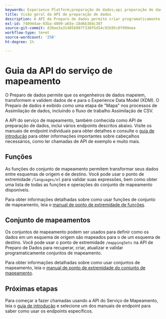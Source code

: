 ```yaml
---
keywords: Experience Platform;preparação de dados;api preparação de dados;solução de problemas;API
title: Visão geral da API de preparação de dados
description: A API de Preparo de dados permite criar programaticamente conjuntos de mapeamento e funções, permitindo transformar seus dados entre esquemas de origem e de destino.
exl-id: 740944ae-93ba-4099-a65e-18d6b384c307
source-git-commit: d39ae3a31405b907f330f5d54c91b95c0f999eee
workflow-type: tm+mt
source-wordcount: '258'
ht-degree: 1%

---
```


# Guia da API do serviço de mapeamento

O Preparo de dados permite que os engenheiros de dados mapeiem, transformem e validem dados de e para o Experience Data Model (XDM). O Preparo de dados é exibido como uma etapa de &quot;Mapa&quot; nos processos de Assimilação de dados, incluindo o fluxo de trabalho Assimilação de CSV.

A API do serviço de mapeamento, também conhecida como API de preparação de dados, inclui vários endpoints descritos abaixo. Visite os manuais de endpoint individuais para obter detalhes e consulte o [guia de introdução](./getting-started.md) para obter informações importantes sobre cabeçalhos necessários, como ler chamadas de API de exemplo e muito mais.

## Funções

As funções do conjunto de mapeamento permitem transformar seus dados entre esquemas de origem e de destino. Você pode usar o ponto de extremidade `/languages/el` para validar suas expressões, bem como obter uma lista de todas as funções e operações do conjunto de mapeamento disponíveis.

Para obter informações detalhadas sobre como usar funções de conjunto de mapeamento, leia o [manual de ponto de extremidade de funções](./functions.md).

## Conjunto de mapeamentos

Os conjuntos de mapeamento podem ser usados para definir como os dados em um esquema de origem são mapeados para o de um esquema de destino. Você pode usar o ponto de extremidade `/mappingSets` na API de Preparo de Dados para recuperar, criar, atualizar e validar programaticamente conjuntos de mapeamento.

Para obter informações detalhadas sobre como usar conjuntos de mapeamento, leia o [manual de ponto de extremidade do conjunto de mapeamento](./mapping-set.md).

## Próximas etapas

Para começar a fazer chamadas usando a API do Serviço de Mapeamento, leia o [guia de introdução](./getting-started.md) e selecione um dos manuais de endpoint para saber como usar os endpoints específicos.
